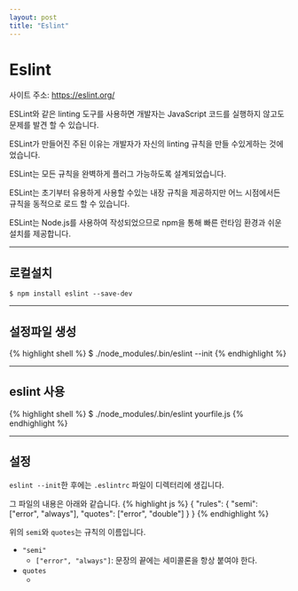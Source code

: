 ```yaml
---
layout: post
title: "Eslint"
---
```


# Eslint

사이트 주소: https://eslint.org/

ESLint와 같은 linting 도구를 사용하면 개발자는 JavaScript 코드를 실행하지 않고도 문제를 발견 할 수 있습니다.

ESLint가 만들어진 주된 이유는 개발자가 자신의 linting 규칙을 만들 수있게하는 것에 었습니다.

ESLint는 모든 규칙을 완벽하게 플러그 가능하도록 설계되었습니다.

ESLint는 초기부터 유용하게 사용할 수있는 내장 규칙을 제공하지만 어느 시점에서든 규칙을 동적으로 로드 할 수 있습니다.


ESLint는 Node.js를 사용하여 작성되었으므로 npm을 통해 빠른 런타임 환경과 쉬운 설치를 제공합니다.

---

## 로컬설치

``` shell
$ npm install eslint --save-dev
```

---

## 설정파일 생성

{% highlight shell %}
$ ./node_modules/.bin/eslint --init
{% endhighlight %}

---

## eslint 사용

{% highlight shell %}
$ ./node_modules/.bin/eslint yourfile.js
{% endhighlight %}

---

## 설정

<code>eslint --init</code>한 후에는 <code>.eslintrc</code> 파일이 디렉터리에 생깁니다.

그 파일의 내용은 아래와 같습니다.
{% highlight js %}
{
  "rules": {
    "semi": ["error", "always"],
    "quotes": ["error", "double"]
  }
}
{% endhighlight %}

위의 <code>semi</code>와 <code>quotes</code>는 규칙의 이름입니다.

* <code>"semi"</code>
  * <code>["error", "always"]</code>: 문장의 끝에는 세미콜론을 항상 붙여야 한다.
* <code>quotes</code>
  * <code></code>
